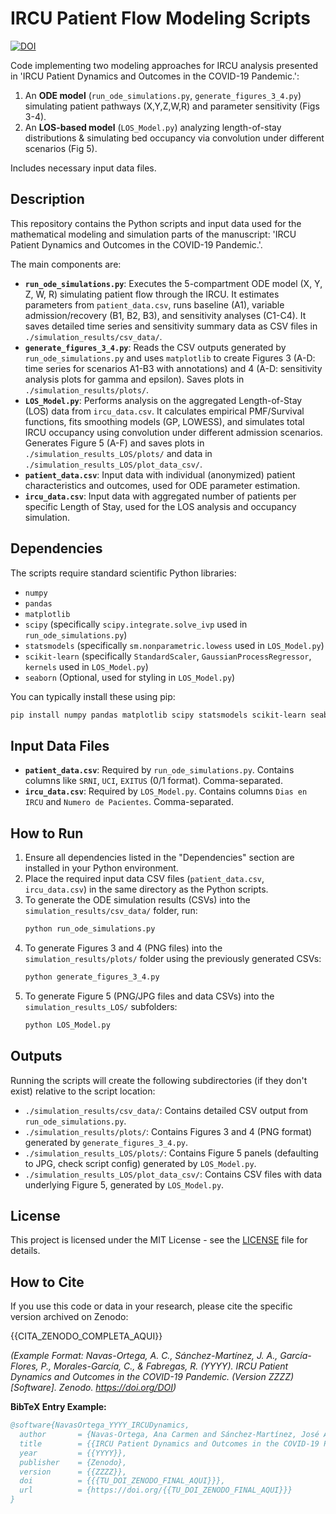 # IRCU Patient Flow Modeling Scripts

[![DOI](https://zenodo.org/badge/DOI/{{TU_DOI_ZENODO_FINAL_AQUI}}.svg)](https://doi.org/{{TU_DOI_ZENODO_FINAL_AQUI}})

Code implementing two modeling approaches for IRCU analysis presented in 'IRCU Patient Dynamics and Outcomes in the COVID-19 Pandemic.':

1.  An **ODE model** (`run_ode_simulations.py`, `generate_figures_3_4.py`) simulating patient pathways (X,Y,Z,W,R) and parameter sensitivity (Figs 3-4).
2.  An **LOS-based model** (`LOS_Model.py`) analyzing length-of-stay distributions & simulating bed occupancy via convolution under different scenarios (Fig 5).

Includes necessary input data files.

## Description

This repository contains the Python scripts and input data used for the mathematical modeling and simulation parts of the manuscript: 'IRCU Patient Dynamics and Outcomes in the COVID-19 Pandemic.'.

The main components are:

*   **`run_ode_simulations.py`**: Executes the 5-compartment ODE model (X, Y, Z, W, R) simulating patient flow through the IRCU. It estimates parameters from `patient_data.csv`, runs baseline (A1), variable admission/recovery (B1, B2, B3), and sensitivity analyses (C1-C4). It saves detailed time series and sensitivity summary data as CSV files in `./simulation_results/csv_data/`.
*   **`generate_figures_3_4.py`**: Reads the CSV outputs generated by `run_ode_simulations.py` and uses `matplotlib` to create Figures 3 (A-D: time series for scenarios A1-B3 with annotations) and 4 (A-D: sensitivity analysis plots for gamma and epsilon). Saves plots in `./simulation_results/plots/`.
*   **`LOS_Model.py`**: Performs analysis on the aggregated Length-of-Stay (LOS) data from `ircu_data.csv`. It calculates empirical PMF/Survival functions, fits smoothing models (GP, LOWESS), and simulates total IRCU occupancy using convolution under different admission scenarios. Generates Figure 5 (A-F) and saves plots in `./simulation_results_LOS/plots/` and data in `./simulation_results_LOS/plot_data_csv/`.
*   **`patient_data.csv`**: Input data with individual (anonymized) patient characteristics and outcomes, used for ODE parameter estimation.
*   **`ircu_data.csv`**: Input data with aggregated number of patients per specific Length of Stay, used for the LOS analysis and occupancy simulation.

## Dependencies

The scripts require standard scientific Python libraries:

*   `numpy`
*   `pandas`
*   `matplotlib`
*   `scipy` (specifically `scipy.integrate.solve_ivp` used in `run_ode_simulations.py`)
*   `statsmodels` (specifically `sm.nonparametric.lowess` used in `LOS_Model.py`)
*   `scikit-learn` (specifically `StandardScaler`, `GaussianProcessRegressor`, `kernels` used in `LOS_Model.py`)
*   `seaborn` (Optional, used for styling in `LOS_Model.py`)

You can typically install these using pip:
```bash
pip install numpy pandas matplotlib scipy statsmodels scikit-learn seaborn
```

## Input Data Files

*   **`patient_data.csv`**: Required by `run_ode_simulations.py`. Contains columns like `SRNI`, `UCI`, `EXITUS` (0/1 format). Comma-separated.
*   **`ircu_data.csv`**: Required by `LOS_Model.py`. Contains columns `Dias en IRCU` and `Numero de Pacientes`. Comma-separated.

## How to Run

1.  Ensure all dependencies listed in the "Dependencies" section are installed in your Python environment.
2.  Place the required input data CSV files (`patient_data.csv`, `ircu_data.csv`) in the same directory as the Python scripts.
3.  To generate the ODE simulation results (CSVs) into the `simulation_results/csv_data/` folder, run:
    ```bash
    python run_ode_simulations.py
    ```
4.  To generate Figures 3 and 4 (PNG files) into the `simulation_results/plots/` folder using the previously generated CSVs:
    ```bash
    python generate_figures_3_4.py
    ```
5.  To generate Figure 5 (PNG/JPG files and data CSVs) into the `simulation_results_LOS/` subfolders:
    ```bash
    python LOS_Model.py
    ```

## Outputs

Running the scripts will create the following subdirectories (if they don't exist) relative to the script location:

*   `./simulation_results/csv_data/`: Contains detailed CSV output from `run_ode_simulations.py`.
*   `./simulation_results/plots/`: Contains Figures 3 and 4 (PNG format) generated by `generate_figures_3_4.py`.
*   `./simulation_results_LOS/plots/`: Contains Figure 5 panels (defaulting to JPG, check script config) generated by `LOS_Model.py`.
*   `./simulation_results_LOS/plot_data_csv/`: Contains CSV files with data underlying Figure 5, generated by `LOS_Model.py`.

## License

This project is licensed under the MIT License - see the [LICENSE](LICENSE) file for details.

## How to Cite

If you use this code or data in your research, please cite the specific version archived on Zenodo:

{{CITA_ZENODO_COMPLETA_AQUI}}

*(Example Format: Navas-Ortega, A. C., Sánchez-Martínez, J. A., García-Flores, P., Morales-García, C., & Fabregas, R. (YYYY). IRCU Patient Dynamics and Outcomes in the COVID-19 Pandemic. (Version ZZZZ) [Software]. Zenodo. https://doi.org/DOI)*

**BibTeX Entry Example:**

```bibtex
@software{NavasOrtega_YYYY_IRCUDynamics,
  author       = {Navas-Ortega, Ana Carmen and Sánchez-Martínez, José Antonio and García-Flores, Paula and Morales-García, Concepción and Fabregas, Rene},
  title        = {{IRCU Patient Dynamics and Outcomes in the COVID-19 Pandemic.}},
  year         = {{YYYY}},
  publisher    = {Zenodo},
  version      = {{ZZZZ}},
  doi          = {{{TU_DOI_ZENODO_FINAL_AQUI}}},
  url          = {https://doi.org/{{TU_DOI_ZENODO_FINAL_AQUI}}}
}
